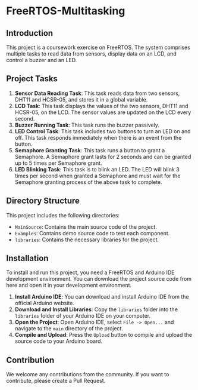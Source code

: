 # FreeRTOS-Multitasking

## Introduction
This project is a coursework exercise on FreeRTOS. The system comprises multiple tasks to read data from sensors, display data on an LCD, and control a buzzer and an LED.

## Project Tasks
1. **Sensor Data Reading Task**: This task reads data from two sensors, DHT11 and HCSR-05, and stores it in a global variable.
2. **LCD Task**: This task displays the values of the two sensors, DHT11 and HCSR-05, on the LCD. The sensor values are updated on the LCD every second.
3. **Buzzer Running Task**: This task runs the buzzer passively.
4. **LED Control Task**: This task includes two buttons to turn an LED on and off. This task responds immediately when there is an event from the button.
5. **Semaphore Granting Task**: This task runs a button to grant a Semaphore. A Semaphore grant lasts for 2 seconds and can be granted up to 5 times per Semaphore grant.
6. **LED Blinking Task**: This task is to blink an LED. The LED will blink 3 times per second when granted a Semaphore and must wait for the Semaphore granting process of the above task to complete.

## Directory Structure
This project includes the following directories:
- `MainSource`: Contains the main source code of the project.
- `Examples`: Contains demo source code to test each component.
- `libraries`: Contains the necessary libraries for the project.

## Installation
To install and run this project, you need a FreeRTOS and Arduino IDE development environment. You can download the project source code from here and open it in your development environment.

1. **Install Arduino IDE**: You can download and install Arduino IDE from the official Arduino website.
2. **Download and Install Libraries**: Copy the `libraries` folder into the `libraries` folder of your Arduino IDE on your computer.
3. **Open the Project**: Open Arduino IDE, select `File -> Open...` and navigate to the `main` directory of the project.
4. **Compile and Upload**: Press the `Upload` button to compile and upload the source code to your Arduino board.

## Contribution
We welcome any contributions from the community. If you want to contribute, please create a Pull Request.
